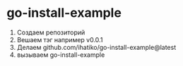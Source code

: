 # go-install-example

1) Создаем репозиторий
2) Вешаем тэг например v0.0.1
3) Делаем github.com/ihatiko/go-install-example@latest
4) вызываем go-install-example
